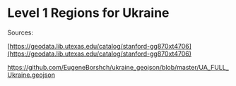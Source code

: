 # Level 1 Regions for Ukraine

Sources:

[https://geodata.lib.utexas.edu/catalog/stanford-gg870xt4706](https://geodata.lib.utexas.edu/catalog/stanford-gg870xt4706)

https://github.com/EugeneBorshch/ukraine_geojson/blob/master/UA_FULL_Ukraine.geojson


